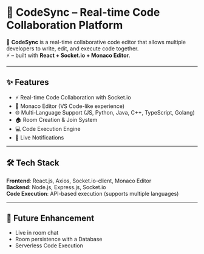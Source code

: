 # 📌 CodeSync – Real-time Code Collaboration Platform  

🚀 **CodeSync** is a real-time collaborative code editor that allows multiple developers to write, edit, and execute code together.  
  ⚡ – built with **React + Socket.io + Monaco Editor**.  

---

## ✨ Features  

- ⚡ Real-time Code Collaboration with Socket.io  
- 📝 Monaco Editor (VS Code-like experience)  
- 🌐 Multi-Language Support (JS, Python, Java, C++, TypeScript, Golang)  
- 🏠 Room Creation & Join System  
- 💻 Code Execution Engine    
- 🔔 Live Notifications

---

## 🛠️ Tech Stack  

**Frontend**: React.js, Axios, Socket.io-client, Monaco Editor  
**Backend**: Node.js, Express.js, Socket.io    
**Code Execution**: API-based execution (supports multiple languages)  

---
## 🎯 Future Enhancement
- Live in room chat
- Room persistence with a Database
- Serverless Code Execution 
